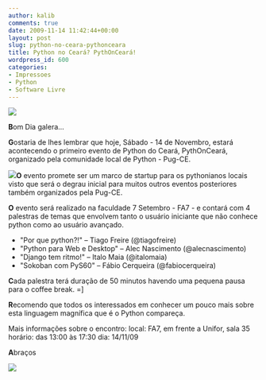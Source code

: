 ```yaml
---
author: kalib
comments: true
date: 2009-11-14 11:42:44+00:00
layout: post
slug: python-no-ceara-pythonceara
title: Python no Ceará? PythOnCeará!
wordpress_id: 600
categories:
- Impressoes
- Python
- Software Livre
---
```


[![](http://www.marcelocavalcante.net/banner728x90_3.png)](http://bit.ly/JpZFP)



**B**om Dia galera...

**G**ostaria de lhes lembrar que hoje, Sábado - 14 de Novembro, estará acontecendo o primeiro evento de Python do Ceará, PythOnCeará, organizado pela comunidade local de Python - Pug-CE.

[![](http://www.marcelocavalcante.net/banner125x125_2.png)](http://www.marcelocavalcante.net/banner125x125_2.png)**O** evento promete ser um marco de startup para os pythonianos locais visto que será o degrau inicial para muitos outros eventos posteriores também organizados pela Pug-CE.

**O** evento será realizado na faculdade 7 Setembro - FA7 - e contará com 4 palestras de temas que envolvem tanto o usuário iniciante que não conhece python como ao usuário avançado.

* "Por que python?!" – Tiago Freire (@tiagofreire)
* "Python para Web e Desktop" – Alec Nascimento (@alecnascimento)
* "Django tem ritmo!" – Italo Maia (@italomaia)
* "Sokoban com PyS60" – Fábio Cerqueira (@fabiocerqueira)

**C**ada palestra terá duração de 50 minutos havendo uma pequena pausa para o coffee break. =]

**R**ecomendo que todos os interessados em conhecer um pouco mais sobre esta linguagem magnífica que é o Python compareça.

Mais informações sobre o encontro:
local: FA7, em frente a Unifor, sala 35
horário: das 13:00 às 17:30
dia: 14/11/09

**A**braços


![](http://www.marcelocavalcante.net/portal/imgs/userbar.gif)
